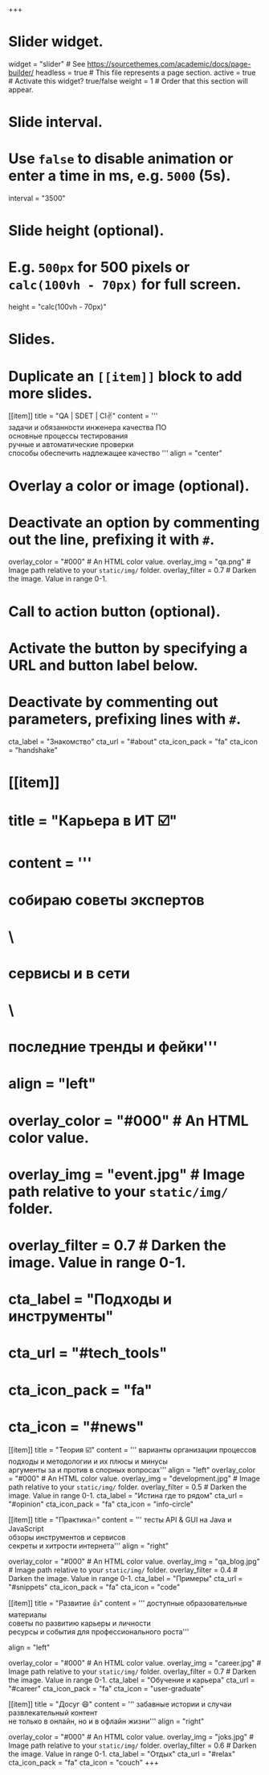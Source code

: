 +++
# Slider widget.
widget = "slider"  # See https://sourcethemes.com/academic/docs/page-builder/
headless = true  # This file represents a page section.
active = true  # Activate this widget? true/false
weight = 1  # Order that this section will appear.

# Slide interval.
# Use `false` to disable animation or enter a time in ms, e.g. `5000` (5s).
interval = "3500"

# Slide height (optional).
# E.g. `500px` for 500 pixels or `calc(100vh - 70px)` for full screen.
height = "calc(100vh - 70px)"

# Slides.
# Duplicate an `[[item]]` block to add more slides.
[[item]]
  title = "QA | SDET | CI:v:"
  content = '''  
  задачи и обязанности инженера качества ПО
  \
  основные процессы тестирования
  \
  ручные и автоматические проверки
  \
  способы обеспечить надлежащее качество
  '''
  align = "center"  

  # Overlay a color or image (optional).
  #   Deactivate an option by commenting out the line, prefixing it with `#`.
  overlay_color = "#000"  # An HTML color value.
  overlay_img = "qa.png"  # Image path relative to your `static/img/` folder.
  overlay_filter = 0.7  # Darken the image. Value in range 0-1.

  # Call to action button (optional).
  #   Activate the button by specifying a URL and button label below.
  #   Deactivate by commenting out parameters, prefixing lines with `#`.
  cta_label = "Знакомство"
  cta_url = "#about"
  cta_icon_pack = "fa"
  cta_icon = "handshake"

# [[item]]
#  title = "Карьера в ИТ ☑️"
#  content = '''
#  собираю советы экспертов 
#  \
#  сервисы и  в сети
#  \
#  последние тренды и фейки'''
#  align = "left"

#  overlay_color = "#000"  # An HTML color value.
#  overlay_img = "event.jpg"  # Image path relative to your `static/img/` folder.
#  overlay_filter = 0.7  # Darken the image. Value in range 0-1.
#  cta_label = "Подходы и инструменты"
#  cta_url = "#tech_tools"
#  cta_icon_pack = "fa"
#  cta_icon = "#news"

[[item]]
  title = "Теория ☑️"
  content = '''
  варианты организации процессов
  \
  подходы и методологии и их плюсы и минусы
  \
  аргументы за и против в спорных вопросах'''
  align = "left"
  overlay_color = "#000"  # An HTML color value.
  overlay_img = "development.jpg"  # Image path relative to your `static/img/` folder.
  overlay_filter = 0.5  # Darken the image. Value in range 0-1.
  cta_label = "Истина где то рядом"
  cta_url = "#opinion"
  cta_icon_pack = "fa"
  cta_icon = "info-circle"

[[item]]
  title = "Практика🔥"
  content = ''' 
  тесты API & GUI на Java и JavaScript
  \
  обзоры инструментов и сервисов
  \
  секреты и хитрости интернета'''
  align = "right"

  overlay_color = "#000"  # An HTML color value.
  overlay_img = "qa_blog.jpg"  # Image path relative to your `static/img/` folder.
  overlay_filter = 0.4  # Darken the image. Value in range 0-1.
  cta_label = "Примеры"
  cta_url = "#snippets"
  cta_icon_pack = "fa"
  cta_icon = "code"

[[item]]
  title = "Развитие 👍"
  content = '''
  доступные образовательные материалы
  \
  советы по развитию карьеры и личности
  \
  ресурсы и события для профессионального роста'''

  align = "left"

  overlay_color = "#000"  # An HTML color value.
  overlay_img = "career.jpg"  # Image path relative to your `static/img/` folder.
  overlay_filter = 0.7  # Darken the image. Value in range 0-1.
  cta_label = "Обучение и карьера"
  cta_url = "#career"
  cta_icon_pack = "fa"
  cta_icon = "user-graduate"
  

[[item]]
  title = "Досуг :smile:"
  content = '''
  забавные истории и случаи
  \
  развлекательный контент
  \
  не только в онлайн, но и в офлайн жизни'''
  align = "right"

  overlay_color = "#000"  # An HTML color value.
  overlay_img = "joks.jpg"  # Image path relative to your `static/img/` folder.
  overlay_filter = 0.6  # Darken the image. Value in range 0-1.
  cta_label = "Отдых"
  cta_url = "#relax"
  cta_icon_pack = "fa"
  cta_icon = "couch"
+++
